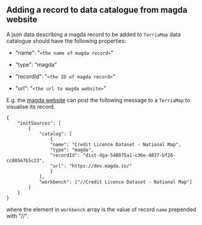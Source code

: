 ## Adding a record to data catalogue from magda website

A json data describing a magda record to be added to `TerriaMap` data catalogue should have the following properties:

- "name": "`<the name of magda record>`"

- "type": "magda"

- "recordId": "`<the ID of magda record>`"

- "url": "`<the url to magda website>`"

E.g. the [magda website](https://dev.magda.io/) can post the following message to a `TerriaMap` to visualise its record.
```
{
    "initSources": [
        {
            "catalog": [
                {
                "name": "Credit Licence Dataset - National Map",
                "type": "magda",
                "recordId": "dist-dga-548075a1-c36e-4837-bf26-cc00567b5c23",
                "url": "https://dev.magda.io/"
                }
            ],
            "workbench": ["//Credit Licence Dataset - National Map"]
        }
    ]
}
```
where the element in `workbench` array is the value of record `name` prepended with "//".
